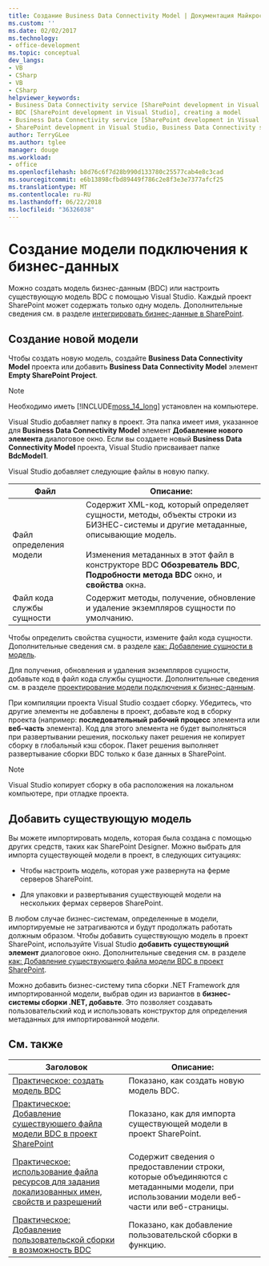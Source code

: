 ```yaml
---
title: Создание Business Data Connectivity Model | Документация Майкрософт
ms.custom: ''
ms.date: 02/02/2017
ms.technology:
- office-development
ms.topic: conceptual
dev_langs:
- VB
- CSharp
- VB
- CSharp
helpviewer_keywords:
- Business Data Connectivity service [SharePoint development in Visual Studio], model
- BDC [SharePoint development in Visual Studio], creating a model
- Business Data Connectivity service [SharePoint development in Visual Studio], creating a model
- SharePoint development in Visual Studio, Business Data Connectivity service
author: TerryGLee
ms.author: tglee
manager: douge
ms.workload:
- office
ms.openlocfilehash: b8d76c6f7d28b990d133780c25577cab4e8c3cad
ms.sourcegitcommit: e6b13898cfbd89449f786c2e8f3e3e7377afcf25
ms.translationtype: MT
ms.contentlocale: ru-RU
ms.lasthandoff: 06/22/2018
ms.locfileid: "36326038"
---
```

# <a name="create-a-business-data-connectivity-model"></a>Создание модели подключения к бизнес-данных
  Можно создать модель бизнес-данным (BDC) или настроить существующую модель BDC с помощью Visual Studio. Каждый проект SharePoint может содержать только одну модель. Дополнительные сведения см. в разделе [интегрировать бизнес-данные в SharePoint](../sharepoint/integrating-business-data-into-sharepoint.md).  
  
## <a name="create-a-new-model"></a>Создание новой модели
 Чтобы создать новую модель, создайте **Business Data Connectivity Model** проекта или добавить **Business Data Connectivity Model** элемент **Empty SharePoint Project**.  
  
> [!NOTE]  
>  Необходимо иметь [!INCLUDE[moss_14_long](../sharepoint/includes/moss-14-long-md.md)] установлен на компьютере.  
  
 Visual Studio добавляет папку в проект. Эта папка имеет имя, указанное для **Business Data Connectivity Model** элемент **Добавление нового элемента** диалоговое окно. Если вы создаете новый **Business Data Connectivity Model** проекта, Visual Studio присваивает папке **BdcModel1**.  
  
 Visual Studio добавляет следующие файлы в новую папку.  
  
|Файл|Описание:|  
|----------|-----------------|  
|Файл определения модели|Содержит XML-код, который определяет сущности, методы, объекты строки из БИЗНЕС-системы и другие метаданные, описывающие модель.<br /><br /> Изменения метаданных в этот файл в конструкторе BDC **Обозреватель BDC**, **Подробности метода BDC** окно, и **свойства** окна.|  
|Файл кода службы сущности|Содержит методы, получение, обновление и удаление экземпляров сущности по умолчанию.|  
  
 Чтобы определить свойства сущности, измените файл кода сущности. Дополнительные сведения см. в разделе [как: Добавление сущности в модель](../sharepoint/how-to-add-an-entity-to-a-model.md).  
  
 Для получения, обновления и удаления экземпляров сущности, добавьте код в файл кода службы сущности. Дополнительные сведения см. в разделе [проектирование модели подключения к бизнес-данным](../sharepoint/designing-a-business-data-connectivity-model.md).  
  
 При компиляции проекта Visual Studio создает сборку. Убедитесь, что другие элементы не добавлены в проект, добавьте код в сборку проекта (например: **последовательный рабочий процесс** элемента или **веб-часть** элемента). Код для этого элемента не будет выполняться при развертывании решения, поскольку пакет решения не копирует сборку в глобальный кэш сборок.  Пакет решения выполняет развертывание сборки BDC только к базе данных в SharePoint.  
  
> [!NOTE]  
>  Visual Studio копирует сборку в оба расположения на локальном компьютере, при отладке проекта.  
  
## <a name="add-an-existing-model"></a>Добавить существующую модель
 Вы можете импортировать модель, которая была создана с помощью других средств, таких как SharePoint Designer. Можно выбрать для импорта существующей модели в проект, в следующих ситуациях:  
  
-   Чтобы настроить модель, которая уже развернута на ферме серверов SharePoint.  
  
-   Для упаковки и развертывания существующей модели на нескольких фермах серверов SharePoint.  
  
 В любом случае бизнес-системам, определенные в модели, импортируемые не затрагиваются и будут продолжать работать должным образом. Чтобы добавить существующую модель в проект SharePoint, используйте Visual Studio **добавить существующий элемент** диалоговое окно. Дополнительные сведения см. в разделе [как: Добавление существующего файла модели BDC в проект SharePoint](../sharepoint/how-to-add-an-existing-bdc-model-file-to-a-sharepoint-project.md).  
  
 Можно добавить бизнес-систему типа сборки .NET Framework для импортированной модели, выбрав один из вариантов в **бизнес-системы сборки .NET, добавьте**. Это позволяет создавать пользовательский код и использовать конструктор для определения метаданных для импортированной модели.  
  
## <a name="related-topics"></a>См. также
  
|Заголовок|Описание:|  
|-----------|-----------------|  
|[Практическое: создать модель BDC](../sharepoint/how-to-create-a-bdc-model.md)|Показано, как создать новую модель BDC.|  
|[Практическое: Добавление существующего файла модели BDC в проект SharePoint](../sharepoint/how-to-add-an-existing-bdc-model-file-to-a-sharepoint-project.md)|Показано, как для импорта существующей модели в проект SharePoint.|  
|[Практическое: использование файла ресурсов для задания локализованных имен, свойств и разрешений](../sharepoint/how-to-use-a-resource-file-to-specify-localized-names-properties-and-permissions.md)|Содержит сведения о предоставлении строки, которые объединяются с метаданными модели, при использовании модели веб-части или веб-страницы.|  
|[Практическое: Добавление пользовательской сборки в возможность BDC](../sharepoint/how-to-include-a-custom-assembly-in-a-bdc-feature.md)|Показано, как добавление пользовательской сборки в функцию.|  
  
 
